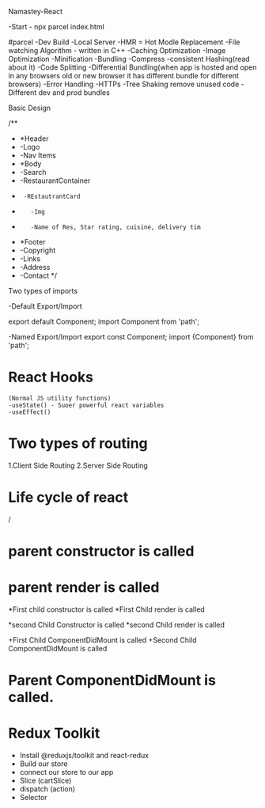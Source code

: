 Namastey-React

-Start - npx parcel index.html

#parcel
-Dev Build
-Local Server
-HMR = Hot Modle Replacement
-File watching Algorithm - written in C++
-Caching Optimization
-Image Optimization
-Minification
-Bundling
-Compress
-consistent Hashing(read about it)
-Code Splitting
-Differential Bundling(when app is hosted and open in any browsers old or new browser it has different bundle for different browsers)
-Error Handling
-HTTPs
-Tree Shaking remove unused code
-Different dev and prod bundles

Basic Design

/\*\*

- \*Header
- -Logo
- -Nav Items
- \*Body
- -Search
- -RestaurantContainer
-      -REstautrantCard
-        -Img
-        -Name of Res, Star rating, cuisine, delivery tim
- \*Footer
- -Copyright
- -Links
- -Address
- -Contact
  \*/

Two types of imports

-Default Export/Import

export default Component;
import Component from 'path';

-Named Export/Import
export const Component;
import {Component} from 'path';

# React Hooks

    (Normal JS utility functions)
    -useState() - Suoer powerful react variables
    -useEffect()

# Two types of routing

1.Client Side Routing
2.Server Side Routing

# Life cycle of react

/

# parent constructor is called

# parent render is called

*First child constructor is called
*First Child render is called

*second Child Constructor is called
*second Child render is called

+First Child ComponentDidMount is called
+Second Child ComponentDidMount is called

# Parent ComponentDidMount is called.

# Redux Toolkit

- Install @reduxjs/toolkit and react-redux
- Build our store
- connect our store to our app
- Slice (cartSlice)
- dispatch (action)
- Selector
